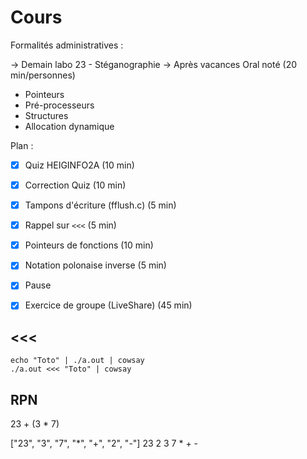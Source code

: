 # Cours

Formalités administratives :

-> Demain labo 23 - Stéganographie
-> Après vacances Oral noté (20 min/personnes)
   - Pointeurs
   - Pré-processeurs
   - Structures
   - Allocation dynamique

Plan : 

- [x] Quiz HEIGINFO2A (10 min)
- [x] Correction Quiz (10 min)
- [x] Tampons d'écriture (fflush.c) (5 min)
- [x] Rappel sur `<<<` (5 min)
- [x] Pointeurs de fonctions (10 min)
- [x] Notation polonaise inverse (5 min)
- [x] Pause
- [x] Exercice de groupe (LiveShare) (45 min)


## <<<

```console
echo "Toto" | ./a.out | cowsay
./a.out <<< "Toto" | cowsay
```

## RPN

23 + (3 * 7)

["23", "3", "7", "*", "+", "2", "-"]
23 2 3 7 * + -

